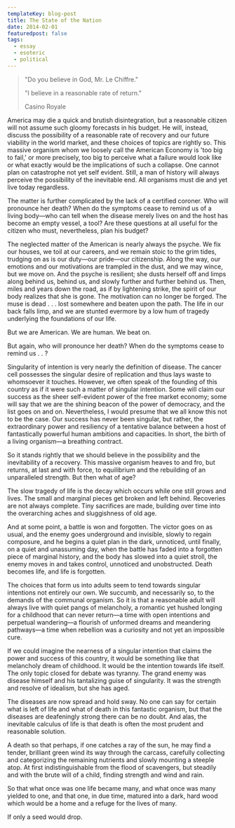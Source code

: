 ```yaml
---
templateKey: blog-post
title: The State of the Nation
date: 2014-02-01
featuredpost: false
tags:
  - essay
  - esoteric
  - political
---
```


> "Do you believe in God, Mr. Le Chiffre."
>
> "I believe in a reasonable rate of return."
> 
> Casino Royale

America may die a quick and brutish disintegration, but a reasonable
citizen will not assume such gloomy forecasts in his budget. He
will, instead, discuss the possibility of a reasonable rate of
recovery and our future viability in the world market, and these
choices of topics are rightly so. This massive organism whom we
loosely call the American Economy is 'too big to fail,' or more
precisely, too big to perceive what a failure would look like or
what exactly would be the implications of such a collapse. One
cannot plan on catastrophe not yet self evident. Still, a man of
history will always perceive the possibility of the inevitable end.
All organisms must die and yet live today regardless.

The matter is further complicated by the lack of a certified
coroner. Who will pronounce her death? When do the symptoms cease to
remind us of a living body—who can tell when the disease merely
lives on and the host has become an empty vessel, a tool? Are these
questions at all useful for the citizen who must, nevertheless, plan
his budget?

The neglected matter of the American is nearly always the psyche. We
fix our houses, we toil at our careers, and we remain stoic to the
grim tides, trudging on as is our duty—our pride—our citizenship.
Along the way, our emotions and our motivations are trampled in the
dust, and we may wince, but we move on. And the psyche is resilient;
she dusts herself off and limps along behind us, behind us, and
slowly further and further behind us. Then, miles and years down the
road, as if by lightening strike, the spirit of our body realizes
that she is gone. The motivation can no longer be forged. The muse
is dead . . . lost somewhere and beaten upon the path. The life in
our back falls limp, and we are stunted evermore by a low hum of
tragedy underlying the foundations of our life.

But we are American. We are human. We beat on.

But again, who will pronounce her death? When do the symptoms cease
to remind us . . ?


Singularity of intention is very nearly the definition of disease.
The cancer cell possesses the singular desire of replication and
thus lays waste to whomsoever it touches. However, we often speak of
the founding of this country as if it were such a matter of singular
intention. Some will claim our success as the sheer self-evident
power of the free market economy; some will say that we are the
shining beacon of the power of democracy, and the list goes on and
on. Nevertheless, I would presume that we all know this not to be
the case. Our success has never been singular, but rather, the
extraordinary power and resiliency of a tentative balance between a
host of fantastically powerful human ambitions and capacities. In
short, the birth of a living organism—a breathing contract.

So it stands rightly that we should believe in the possibility and
the inevitability of a recovery. This massive organism heaves to and
fro, but returns, at last and with force, to equilibrium and the
rebuilding of an unparalleled strength. But then what of age?


The slow tragedy of life is the decay which occurs while one still
grows and lives. The small and marginal pieces get broken and left
behind. Recoveries are not always complete. Tiny sacrifices are
made, building over time into the overarching aches and sluggishness
of old age.

And at some point, a battle is won and forgotten. The victor goes on
as usual, and the enemy goes underground and invisible, slowly to
regain composure, and he begins a quiet plan in the dark, unnoticed,
until finally, on a quiet and unassuming day, when the battle has
faded into a forgotten piece of marginal history, and the body has
slowed into a quiet stroll, the enemy moves in and takes control,
unnoticed and unobstructed. Death becomes life, and life is forgotten.


The choices that form us into adults seem to tend towards singular
intentions not entirely our own. We succumb, and necessarily so, to
the demands of the communal organism. So it is that a reasonable
adult will always live with quiet pangs of melancholy, a romantic
yet hushed longing for a childhood that can never return—a time with
open intentions and perpetual wandering—a flourish of unformed
dreams and meandering pathways—a time when rebellion was a curiosity
and not yet an impossible cure.

If we could imagine the nearness of a singular intention that claims
the power and success of this country, it would be something like
that melancholy dream of childhood. It would be the intention
towards life itself. The only topic closed for debate was tyranny.
The grand enemy was disease himself and his tantalizing guise of
singularity. It was the strength and resolve of idealism, but she
has aged.


The diseases are now spread and hold sway. No one can say for
certain what is left of life and what of death in this fantastic
organism, but that the diseases are deafeningly strong there can be
no doubt. And alas, the inevitable calculus of life is that death is
often the most prudent and reasonable solution.

A death so that perhaps, if one catches a ray of the sun, he may
find a tender, brilliant green wind its way through the carcass,
carefully collecting and categorizing the remaining nutrients and
slowly mounting a steeple atop. At first indistinguishable from the
flood of scavengers, but steadily and with the brute will of a
child, finding strength and wind and rain.

So that what once was one life became many, and what once was many
yielded to one, and that one, in due time, matured into a dark, hard
wood which would be a home and a refuge for the lives of many.

If only a seed would drop.
